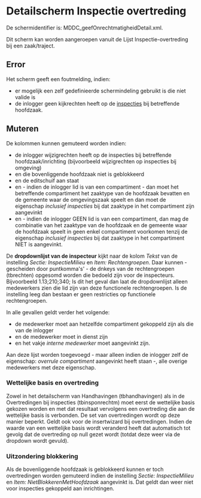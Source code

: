 # Detailscherm Inspectie overtreding

De schermidentifier is: MDDC_geefOnrechtmatigheidDetail.xml.

Dit scherm kan worden aangeroepen vanuit de Lijst Inspectie-overtreding bij een zaak/traject.

## Error

Het scherm geeft een foutmelding, indien:

- er mogelijk een zelf gedefinieerde schermindeling gebruikt is die niet valide is
- de inlogger geen kijkrechten heeft op de [inspecties](/probleemoplossing/module_overstijgende_schermen/inspecties/lijst_inspectiebezoeken.md) bij betreffende hoofdzaak.

## Muteren

De kolommen kunnen gemuteerd worden indien:

- de inlogger wijzigrechten heeft op de inspecties bij betreffende hoofdzaak/inrichting (bijvoorbeeld wijzigrechten op inspecties bij omgeving)
- en die bovenliggende hoofdzaak niet is geblokkeerd
- en de editschuif aan staat
- en - indien de inlogger lid is van een compartiment - dan moet het betreffende compartiment het zaaktype van de hoofdzaak bevatten en de gemeente waar de omgevingszaak speelt en dan moet de eigenschap _inclusief inspecties_ bij dat zaaktype in het compartiment zijn aangevinkt
- en - indien de inlogger GEEN lid is van een compartiment, dan mag de combinatie van het zaaktype van de hoofdzaak en de gemeente waar de hoofdzaak speelt in geen enkel compartiment voorkomen tenzij de eigenschap _inclusief inspecties_ bij dat zaaktype in het compartiment NIET is aangevinkt.

De **dropdownlijst van de inspecteur** kijkt naar de kolom _Tekst_ van de instelling _Sectie: InspectieMilieu_ en _Item: Rechtengroepen_. Daar kunnen - gescheiden door puntkomma's' - de dnkeys van de rechtengroepen (tbrechten) opgesomd worden die bedoeld zijn voor de inspecteurs. Bijvoorbeeld 1.13;210;340;
Is dit het geval dan laat de dropdownlijst alleen medewerkers zien die lid zijn van deze functionele rechtengroepen. Is de instelling leeg dan bestaan er geen restricties op functionele rechtengroepen.

In alle gevallen geldt verder het volgende:

- de medewerker moet aan hetzelfde compartiment gekoppeld zijn als die van de inlogger
- en de medewerker moet in dienst zijn
- en het vakje _interne medewerker_ moet aangevinkt zijn.

Aan deze lijst worden toegevoegd - maar alleen indien de inlogger zelf de eigenschap: _overrule compartiment_ aangevinkt heeft staan -, alle overige medewerkers met deze eigenschap.

### Wettelijke basis en overtreding

Zowel in het detailscherm van Handhavingen (tbhandhavingen) als in de Overtredingen bij inspecties (tbinsponrechtm) moet eerst de wettelijke basis gekozen worden en met dat resultaat vervolgens een overtreding die aan de wettelijke basis is verbonden. De set van overtredingen wordt op deze manier beperkt. Geldt ook voor de insertwizard bij overtredingen. Indien de waarde van een wettelijke basis wordt veranderd heeft dat automatisch tot gevolg dat de overtreding op null gezet wordt (totdat deze weer via de dropdown wordt gevuld).

### Uitzondering blokkering

Als de bovenliggende hoofdzaak is geblokkeerd kunnen er toch overtredingen worden gemuteerd indien de instelling _Sectie: InspectieMilieu_ en _Item: NietBlokkerenMetHoofdzaak_ aangevinkt is. Dat geldt dan weer niet voor inspecties gekoppeld aan inrichtingen.
